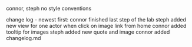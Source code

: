 connor, steph
no style conventions

change log - newest first:
connor finished last step of the lab
steph added new view for one actor when click on image link from home
connor added tooltip for images
steph added new quote and image
connor added changelog.md